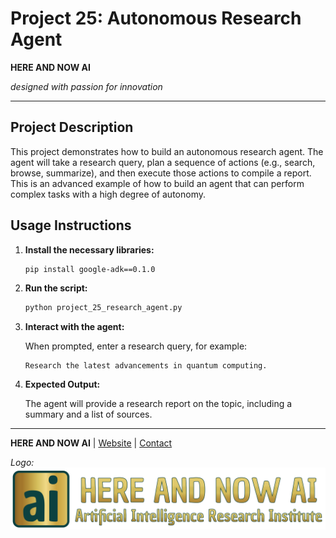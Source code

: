 # Project 25: Autonomous Research Agent

**HERE AND NOW AI**

*designed with passion for innovation*

---

## Project Description

This project demonstrates how to build an autonomous research agent. The agent will take a research query, plan a sequence of actions (e.g., search, browse, summarize), and then execute those actions to compile a report. This is an advanced example of how to build an agent that can perform complex tasks with a high degree of autonomy.

## Usage Instructions

1.  **Install the necessary libraries:**

    ```bash
    pip install google-adk==0.1.0
    ```

2.  **Run the script:**

    ```bash
    python project_25_research_agent.py
    ```

3.  **Interact with the agent:**

    When prompted, enter a research query, for example:

    ```
    Research the latest advancements in quantum computing.
    ```

4.  **Expected Output:**

    The agent will provide a research report on the topic, including a summary and a list of sources.

---

**HERE AND NOW AI** | [Website](https://hereandnowai.com) | [Contact](mailto:info@hereandnowai.com)

*Logo: ![[Logo]](https://raw.githubusercontent.com/hereandnowai/images/refs/heads/main/logos/HNAI%20Title%20-Teal%20%26%20Golden%20Logo%20-%20DESIGN%203%20-%20Raj-07.png)*